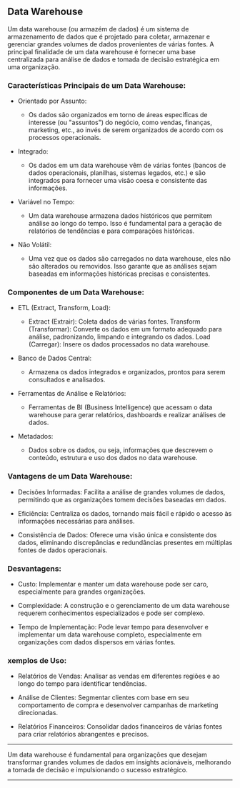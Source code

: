 
## Data Warehouse

Um data warehouse (ou armazém de dados) é um sistema de armazenamento de dados que é projetado para coletar, armazenar e gerenciar grandes volumes de dados provenientes de várias fontes. A principal finalidade de um data warehouse é fornecer uma base centralizada para análise de dados e tomada de decisão estratégica em uma organização.

### Características Principais de um Data Warehouse:

- Orientado por Assunto:
    - Os dados são organizados em torno de áreas específicas de interesse (ou "assuntos") do negócio, como vendas, finanças, marketing, etc., ao invés de serem organizados de acordo com os processos operacionais.

- Integrado:
    - Os dados em um data warehouse vêm de várias fontes (bancos de dados operacionais, planilhas, sistemas legados, etc.) e são integrados para fornecer uma visão coesa e consistente das informações.

- Variável no Tempo:
    - Um data warehouse armazena dados históricos que permitem análise ao longo do tempo. Isso é fundamental para a geração de relatórios de tendências e para comparações históricas.

- Não Volátil:
    - Uma vez que os dados são carregados no data warehouse, eles não são alterados ou removidos. Isso garante que as análises sejam baseadas em informações históricas precisas e consistentes.

### Componentes de um Data Warehouse:

- ETL (Extract, Transform, Load):
    - Extract (Extrair): Coleta dados de várias fontes.
        Transform (Transformar): Converte os dados em um formato adequado para análise, padronizando, limpando e integrando os dados.
        Load (Carregar): Insere os dados processados no data warehouse.

- Banco de Dados Central:
    - Armazena os dados integrados e organizados, prontos para serem consultados e analisados.

- Ferramentas de Análise e Relatórios:
    - Ferramentas de BI (Business Intelligence) que acessam o data warehouse para gerar relatórios, dashboards e realizar análises de dados.

- Metadados:
    - Dados sobre os dados, ou seja, informações que descrevem o conteúdo, estrutura e uso dos dados no data warehouse.

### Vantagens de um Data Warehouse:

- Decisões Informadas: Facilita a análise de grandes volumes de dados, permitindo que as organizações tomem decisões baseadas em dados.
    
- Eficiência: Centraliza os dados, tornando mais fácil e rápido o acesso às informações necessárias para análises.
    
- Consistência de Dados: Oferece uma visão única e consistente dos dados, eliminando discrepâncias e redundâncias presentes em múltiplas fontes de dados operacionais.

### Desvantagens:

- Custo: Implementar e manter um data warehouse pode ser caro, especialmente para grandes organizações.
    
- Complexidade: A construção e o gerenciamento de um data warehouse requerem conhecimentos especializados e pode ser complexo.

- Tempo de Implementação: Pode levar tempo para desenvolver e implementar um data warehouse completo, especialmente em organizações com dados dispersos em várias fontes.

### xemplos de Uso:

- Relatórios de Vendas: Analisar as vendas em diferentes regiões e ao longo do tempo para identificar tendências.

- Análise de Clientes: Segmentar clientes com base em seu comportamento de compra e desenvolver campanhas de marketing direcionadas.

- Relatórios Financeiros: Consolidar dados financeiros de várias fontes para criar relatórios abrangentes e precisos.

---

Um data warehouse é fundamental para organizações que desejam transformar grandes volumes de dados em insights acionáveis, melhorando a tomada de decisão e impulsionando o sucesso estratégico.

---